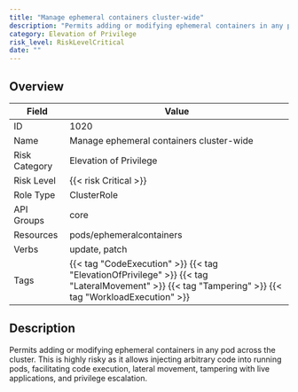 ```yaml
---
title: "Manage ephemeral containers cluster-wide"
description: "Permits adding or modifying ephemeral containers in any pod across the cluster. This is highly risky as it allows injecting arbitrary code into running pods, facilitating code execution, lateral movement, tampering with live applications, and privilege escalation."
category: Elevation of Privilege
risk_level: RiskLevelCritical
date: ""
---
```


## Overview

| Field         | Value                                                                                                                                                |
| ------------- | ---------------------------------------------------------------------------------------------------------------------------------------------------- |
| ID            | 1020                                                                                                                                                 |
| Name          | Manage ephemeral containers cluster-wide                                                                                                             |
| Risk Category | Elevation of Privilege                                                                                                                               |
| Risk Level    | {{< risk Critical >}}                                                                                                                                |
| Role Type     | ClusterRole                                                                                                                                          |
| API Groups    | core                                                                                                                                                 |
| Resources     | pods/ephemeralcontainers                                                                                                                             |
| Verbs         | update, patch                                                                                                                                        |
| Tags          | {{< tag "CodeExecution" >}} {{< tag "ElevationOfPrivilege" >}} {{< tag "LateralMovement" >}} {{< tag "Tampering" >}} {{< tag "WorkloadExecution" >}} |

## Description

Permits adding or modifying ephemeral containers in any pod across the cluster. This is highly risky as it allows injecting arbitrary code into running pods, facilitating code execution, lateral movement, tampering with live applications, and privilege escalation.
